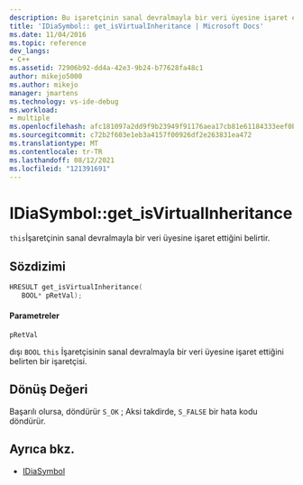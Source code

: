 ```yaml
---
description: Bu işaretçinin sanal devralmayla bir veri üyesine işaret ettiğini belirtir.
title: 'IDiaSymbol:: get_isVirtualInheritance | Microsoft Docs'
ms.date: 11/04/2016
ms.topic: reference
dev_langs:
- C++
ms.assetid: 72906b92-dd4a-42e3-9b24-b77628fa48c1
author: mikejo5000
ms.author: mikejo
manager: jmartens
ms.technology: vs-ide-debug
ms.workload:
- multiple
ms.openlocfilehash: afc181097a2dd9f9b23949f91176aea17cb81e61184333eef0b39cea54bcce3d
ms.sourcegitcommit: c72b2f603e1eb3a4157f00926df2e263831ea472
ms.translationtype: MT
ms.contentlocale: tr-TR
ms.lasthandoff: 08/12/2021
ms.locfileid: "121391691"
---
```

# <a name="idiasymbolget_isvirtualinheritance"></a>IDiaSymbol::get_isVirtualInheritance
`this`İşaretçinin sanal devralmayla bir veri üyesine işaret ettiğini belirtir.

## <a name="syntax"></a>Sözdizimi

```C++
HRESULT get_isVirtualInheritance(
   BOOL* pRetVal);
```

#### <a name="parameters"></a>Parametreler
 `pRetVal`

dışı `BOOL` `this` İşaretçisinin sanal devralmayla bir veri üyesine işaret ettiğini belirten bir işaretçisi.

## <a name="return-value"></a>Dönüş Değeri
 Başarılı olursa, döndürür `S_OK` ; Aksi takdirde, `S_FALSE` bir hata kodu döndürür.

## <a name="see-also"></a>Ayrıca bkz.
- [IDiaSymbol](../../debugger/debug-interface-access/idiasymbol.md)
